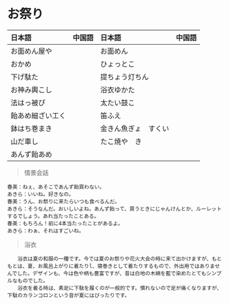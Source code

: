 # お祭り

|日本語                            | 中国語 | 日本語                                | 中国語 |
| :-------------------------------- | :----- | :------------------------------------ | :----- |
| <ruby>お面めん屋や</ruby>           |        | <ruby>お面めん</ruby>                   |        |
| <ruby>おかめ</ruby>           |        | <ruby>ひょっとこ</ruby>                   |        |
| <ruby>下げ駄た</ruby>           |        | <ruby>提ちょう灯ちん</ruby>                   |        |
| <ruby>お神み輿こし</ruby>           |        | <ruby>浴衣ゆかた</ruby>                   |        |
| <ruby>法はっ被ぴ</ruby>           |        | <ruby>太たい鼓こ</ruby>                   |        |
| <ruby>飴あめ細ざい工く</ruby>           |        | <ruby>笛ふえ</ruby>                   |        |
| <ruby>鉢はち巻まき</ruby>           |        | <ruby>金きん魚ぎょ　すくい</ruby>                   |        |
| <ruby>山だ車し</ruby>           |        | <ruby>たこ焼や　き</ruby>                   |        |
| <ruby>あんず飴あめ</ruby>           |        |                    |        |

> 情景会話

```text
春美：ねぇ、あそこであんず飴買わない。
あきら：いいね。好きなの。
春美：うん、お祭りに来たらいつも食べるんだ。
あきら：そうなんだ。おいしいよね。あんず飴って、買うときにじゃんけんとか、ルーレットするでしょう。あれ当たったことある。
春美：もちろん！前に4本当たったことがあるよ。
あきら：わぁ、それはすごいね。
```

> 浴衣

```text
　　浴衣は夏の和服の一種です。今では夏のお祭りや花火大会の時に来て出かけますが、もともとは、夏、お風呂上がりに着たりl、寝巻きとして着たりするもので、外出用ではありませんでした。デザインも、今は色や柄も豊富ですが、昔は白地の木綿を藍で染めたとてもシンプルなものでした。
　　浴衣を着る時は、素足に下駄を履くのが一般的です。慣れないので足が痛くなりますが、下駄のカランコロンという音が夏にはぴったりです。
```
